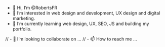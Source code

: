 - 👋 Hi, I’m @RobertsFR
- 👀 I’m interested in web design and development, UX design and digital marketing.
- 🌱 I’m currently learning web design, UX, SEO, JS and building my portfolio.

// - 💞️ I’m looking to collaborate on ...
// - 📫 How to reach me ...

<!---
RobertsFR/RobertsFR is a ✨ special ✨ repository because its `README.md` (this file) appears on your GitHub profile.
You can click the Preview link to take a look at your changes.
--->
